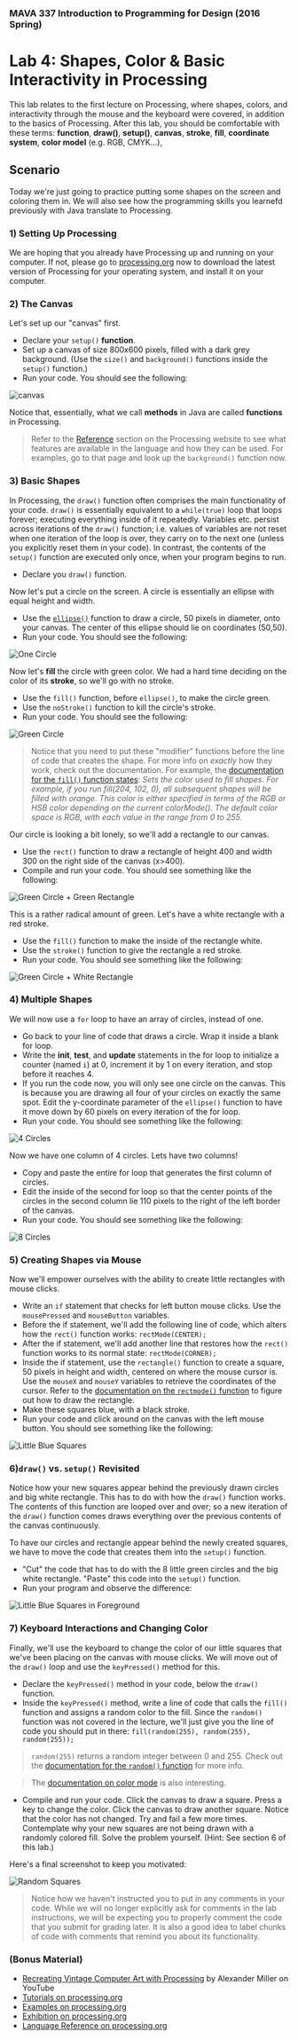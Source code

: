 ### MAVA 337 Introduction to Programming for Design  (2016 Spring)

# Lab 4: Shapes, Color & Basic Interactivity in Processing

This lab relates to the first lecture on Processing, where shapes, colors, and interactivity through the mouse and the keyboard were covered, in addition to the basics of Processing. After this lab, you should be comfortable with these terms: **function**, **draw()**, **setup()**, **canvas**, **stroke**, **fill**, **coordinate system**, **color model** (e.g. RGB, CMYK...),

## Scenario

Today we're just going to practice putting some shapes on the screen and coloring them in. We will also see how the programming skills you learnefd previously with Java translate to Processing.

### 1) Setting Up Processing

We are hoping that you already have Processing up and running on your computer. If not, please go to [processing.org](http://www.processing.org) now to download the latest version of Processing for your operating system, and install it on your computer.

### 2) The Canvas

Let's set up our "canvas" first.

- Declare your `setup()` **function**.
- Set up a canvas of size 800x600 pixels, filled with a dark grey background. (Use the `size()` and `background()` functions inside the `setup()` function.)
- Run your code. You should see the following:

![canvas](canvas.png)

Notice that, essentially, what we call **methods** in Java are called **functions** in Processing.

> Refer to the [Reference](https://processing.org/reference/) section on the Processing website to see what features are available in the language and how they can be used. For examples, go to that page and look up the `background()` function now.

### 3) Basic Shapes

In Processing, the `draw()` function often comprises the main functionality of your code. `draw()` is essentially equivalent to a `while(true)` loop that loops forever; executing everything inside of it repeatedly. Variables etc. persist across iterations of the `draw()` function; i.e. values of variables are not reset when one iteration of the loop is over, they carry on to the next one (unless you explicitly reset them in your code). In contrast, the contents of the `setup()` function are executed only once, when your program begins to run.

- Declare you `draw()` function.

Now let's put a circle on the screen. A circle is essentially an ellipse with equal height and width.

- Use the [`ellipse()`](https://processing.org/reference/ellipse_.html) function to draw a circle, 50 pixels in diameter, onto your canvas. The center of this ellipse should lie on coordinates (50,50).
- Run your code. You should see the following:

![One Circle](circle.png)

Now let's **fill** the circle with green color. We had a hard time deciding on the color of its **stroke**, so we'll go with no stroke.

- Use the `fill()` function, before `ellipse()`,  to make the circle green.
- Use the `noStroke()` function to kill the circle's stroke.
- Run your code. You should see the following:

![Green Circle](greenCircle.png)

> Notice that you need to put these "modifier" functions before the line of code that creates the shape. For more info on  *exactly* how they work, check out the documentation. For example, the [documentation for the `fill()` function states](https://processing.org/reference/fill_.html): *Sets the color used to fill shapes. For example, if you run fill(204, 102, 0), all subsequent shapes will be filled with orange. This color is either specified in terms of the RGB or HSB color depending on the current colorMode(). The default color space is RGB, with each value in the range from 0 to 255.*


Our circle is looking a bit lonely, so we'll add a rectangle to our canvas.

- Use the `rect()` function to draw a rectangle of height 400 and width 300 on the right side of the canvas (x>400).
- Compile and run your code. You should see something like the following:

![Green Circle + Green Rectangle](circleRectangle.png)

This is a rather radical amount of green. Let's have a white rectangle with a red stroke.

- Use the `fill()` function to make the inside of the rectangle white.
- Use the `stroke()` function to give the rectangle a red stroke.
- Run your code. You should see something like the following:

![Green Circle + White Rectangle](greenCircleWhiteRectangle.png)

### 4) Multiple Shapes

We will now use a `for` loop to have an array of circles, instead of one.

- Go back to your line of code that draws a circle. Wrap it inside a blank for loop.
- Write the **init**, **test**, and **update** statements in the for loop to initialize a counter (named `i`) at 0, increment it by 1 on every iteration, and stop before it reaches 4.
- If you run the code now, you will only see one circle on the canvas. This is because you are drawing all four of your circles on exactly the same spot. Edit the y-coordinate parameter of the `ellipse()` function to have it move down by 60 pixels on every iteration of the for loop.
- Run your code. You should see something like the following:

![4 Circles](fourCircles.png)

Now we have one column of 4 circles. Lets have two columns!

- Copy and paste the entire for loop that generates the first column of circles.
- Edit the inside of the second for loop so that the center points of the circles in the second column lie 110 pixels to the right of the left border of the canvas.
- Run your code. You should see something like the following:

![8 Circles](eightCircles.png)

### 5) Creating Shapes via Mouse

Now we'll empower ourselves with the ability to create little rectangles with mouse clicks.

- Write an `if` statement that checks for left button mouse clicks. Use the `mousePressed` and `mouseButton` variables.
- Before the if statement, we'll add the following line of code, which alters how the `rect()` function works: `rectMode(CENTER);`
- After the if statement, we'll add another line that restores how the `rect()` function works to its normal state: `rectMode(CORNER);`
- Inside the if statement, use the `rectangle()` function to create a square, 50 pixels in height and width, centered on where the mouse cursor is. Use the `mouseX` and `mouseY` variables to retrieve the coordinates of the cursor. Refer to the [documentation on the `rectmode()` function](https://processing.org/reference/rectMode_.html) to figure out how to draw the rectangle.
- Make these squares blue, with a black stroke.
- Run your code and click around on the canvas with the left mouse button. You should see something like the following:

![Little Blue Squares](littleRectangles.png)

### 6)`draw()` vs. `setup()` Revisited

Notice how your new squares appear behind the previously drawn circles and big white rectangle. This has to do with how the `draw()` function works. The contents of this function are looped over and over; so a new iteration of the `draw()` function comes draws everything over the previous contents of the canvas continuously.

To have our circles and rectangle appear behind the newly created squares, we have to move the code that creates them into the `setup()` function.

- "Cut" the code that has to do with the 8 little green circles and the big white rectangle. "Paste" this code into the `setup()` function.
- Run your program and observe the difference:

![Little Blue Squares in Foreground](squaresOnTop.png)

### 7) Keyboard Interactions and Changing Color

Finally, we'll use the keyboard to change the color of our little squares that we've been placing on the canvas with mouse clicks. We will move out of the `draw()` loop and use the `keyPressed()` method for this.

- Declare the `keyPressed()` method in your code, below the `draw()` function.
- Inside the `keyPressed()` method, write a line of code that calls the `fill()` function and assigns a random color to the fill. Since the `random()` function was not covered in the lecture, we'll just give you the line of code you should put in there: `fill(random(255), random(255), random(255));`

> `random(255)` returns a random integer between 0 and 255. Check out the [documentation for the `random()` function](https://processing.org/reference/random_.html) for more info.

> The [documentation on color mode](https://processing.org/reference/colorMode_.html) is also interesting.

- Compile and run your code. Click the canvas to draw a square. Press a key to change the color. Click the canvas to draw another square. Notice that the color has not changed. Try and fail a few more times. Contemplate why your new squares are not being drawn with a randomly colored fill. Solve the problem yourself. (Hint: See section 6 of this lab.)

Here's a final screenshot to keep you motivated:

![Random Squares](final.png)

> Notice how we haven't instructed you to put in any comments in your code. While we will no longer explicitly ask for comments in the lab instructions, we will be expecting you to properly comment the code that you submit for grading later. It is also a good idea to label chunks of code with comments that remind you about its functionality.

### (Bonus Material)

- [Recreating Vintage Computer Art with Processing](https://youtu.be/LaarVR1AOvs) by Alexander Miller on YouTube
- [Tutorials on processing.org](https://processing.org/tutorials/)
- [Examples on processing.org](https://processing.org/examples/)
- [Exhibition on processing.org](https://processing.org/exhibition/)
- [Language Reference on processing.org](https://processing.org/reference/)
